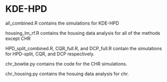 # KDE-HPD

all_combined.R contains the simulations for KDE-HPD

housing_lm_rf.R contains the housing data analysis for all of the methods except CHR

HPD_split_combined.R, CQR_full.R, and DCP_full.R contain the simulations for HPD-split, CQR, and DCP respectively. 

chr_bowtie.py contains the code for the CHR simulations.

chr_housing.py contains the hosuing data analysis for chr. 
